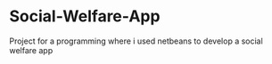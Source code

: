 # Social-Welfare-App
Project for a programming where i used netbeans to develop a social welfare app
